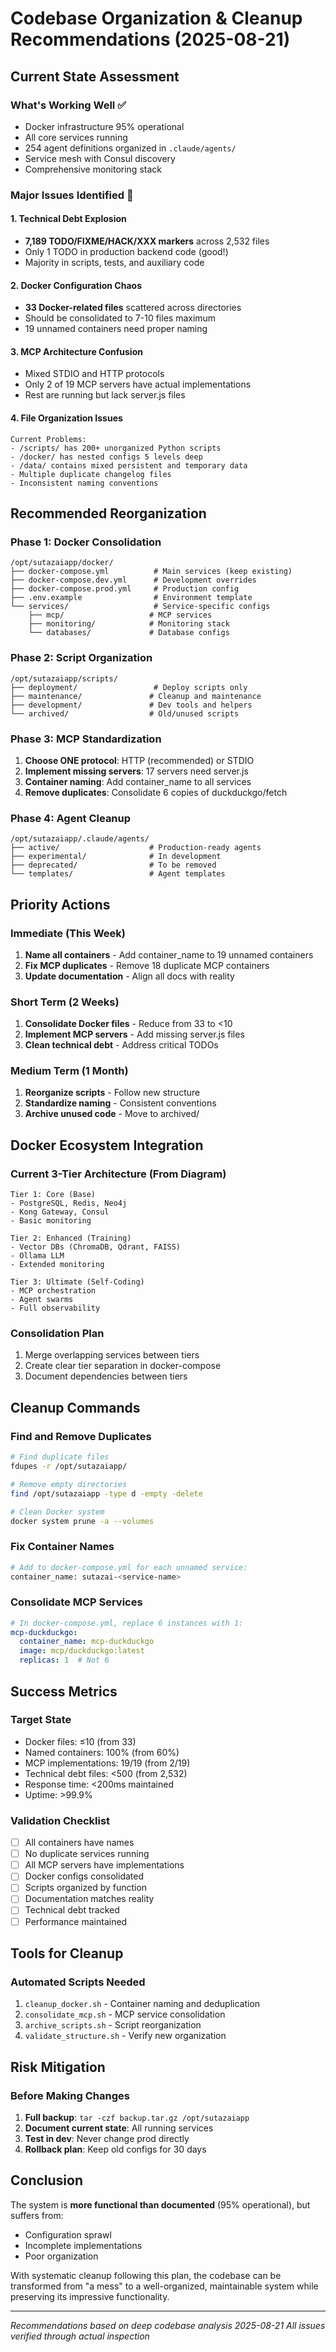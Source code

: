 # Codebase Organization & Cleanup Recommendations (2025-08-21)

## Current State Assessment

### What's Working Well ✅
- Docker infrastructure 95% operational
- All core services running
- 254 agent definitions organized in `.claude/agents/`
- Service mesh with Consul discovery
- Comprehensive monitoring stack

### Major Issues Identified 🚨

#### 1. Technical Debt Explosion
- **7,189 TODO/FIXME/HACK/XXX markers** across 2,532 files
- Only 1 TODO in production backend code (good!)
- Majority in scripts, tests, and auxiliary code

#### 2. Docker Configuration Chaos
- **33 Docker-related files** scattered across directories
- Should be consolidated to 7-10 files maximum
- 19 unnamed containers need proper naming

#### 3. MCP Architecture Confusion
- Mixed STDIO and HTTP protocols
- Only 2 of 19 MCP servers have actual implementations
- Rest are running but lack server.js files

#### 4. File Organization Issues
```
Current Problems:
- /scripts/ has 200+ unorganized Python scripts
- /docker/ has nested configs 5 levels deep
- /data/ contains mixed persistent and temporary data
- Multiple duplicate changelog files
- Inconsistent naming conventions
```

## Recommended Reorganization

### Phase 1: Docker Consolidation
```
/opt/sutazaiapp/docker/
├── docker-compose.yml          # Main services (keep existing)
├── docker-compose.dev.yml      # Development overrides
├── docker-compose.prod.yml     # Production config
├── .env.example                # Environment template
└── services/                   # Service-specific configs
    ├── mcp/                   # MCP services
    ├── monitoring/            # Monitoring stack
    └── databases/             # Database configs
```

### Phase 2: Script Organization
```
/opt/sutazaiapp/scripts/
├── deployment/                 # Deploy scripts only
├── maintenance/               # Cleanup and maintenance
├── development/               # Dev tools and helpers
└── archived/                  # Old/unused scripts
```

### Phase 3: MCP Standardization
1. **Choose ONE protocol**: HTTP (recommended) or STDIO
2. **Implement missing servers**: 17 servers need server.js
3. **Container naming**: Add container_name to all services
4. **Remove duplicates**: Consolidate 6 copies of duckduckgo/fetch

### Phase 4: Agent Cleanup
```
/opt/sutazaiapp/.claude/agents/
├── active/                    # Production-ready agents
├── experimental/              # In development
├── deprecated/                # To be removed
└── templates/                 # Agent templates
```

## Priority Actions

### Immediate (This Week)
1. **Name all containers** - Add container_name to 19 unnamed containers
2. **Fix MCP duplicates** - Remove 18 duplicate MCP containers
3. **Update documentation** - Align all docs with reality

### Short Term (2 Weeks)
1. **Consolidate Docker files** - Reduce from 33 to <10
2. **Implement MCP servers** - Add missing server.js files
3. **Clean technical debt** - Address critical TODOs

### Medium Term (1 Month)
1. **Reorganize scripts** - Follow new structure
2. **Standardize naming** - Consistent conventions
3. **Archive unused code** - Move to archived/

## Docker Ecosystem Integration

### Current 3-Tier Architecture (From Diagram)
```
Tier 1: Core (Base)
- PostgreSQL, Redis, Neo4j
- Kong Gateway, Consul
- Basic monitoring

Tier 2: Enhanced (Training)
- Vector DBs (ChromaDB, Qdrant, FAISS)
- Ollama LLM
- Extended monitoring

Tier 3: Ultimate (Self-Coding)
- MCP orchestration
- Agent swarms
- Full observability
```

### Consolidation Plan
1. Merge overlapping services between tiers
2. Create clear tier separation in docker-compose
3. Document dependencies between tiers

## Cleanup Commands

### Find and Remove Duplicates
```bash
# Find duplicate files
fdupes -r /opt/sutazaiapp/

# Remove empty directories
find /opt/sutazaiapp -type d -empty -delete

# Clean Docker system
docker system prune -a --volumes
```

### Fix Container Names
```bash
# Add to docker-compose.yml for each unnamed service:
container_name: sutazai-<service-name>
```

### Consolidate MCP Services
```yaml
# In docker-compose.yml, replace 6 instances with 1:
mcp-duckduckgo:
  container_name: mcp-duckduckgo
  image: mcp/duckduckgo:latest
  replicas: 1  # Not 6
```

## Success Metrics

### Target State
- Docker files: ≤10 (from 33)
- Named containers: 100% (from 60%)
- MCP implementations: 19/19 (from 2/19)
- Technical debt files: <500 (from 2,532)
- Response time: <200ms maintained
- Uptime: >99.9%

### Validation Checklist
- [ ] All containers have names
- [ ] No duplicate services running
- [ ] All MCP servers have implementations
- [ ] Docker configs consolidated
- [ ] Scripts organized by function
- [ ] Documentation matches reality
- [ ] Technical debt tracked
- [ ] Performance maintained

## Tools for Cleanup

### Automated Scripts Needed
1. `cleanup_docker.sh` - Container naming and deduplication
2. `consolidate_mcp.sh` - MCP service consolidation
3. `archive_scripts.sh` - Script reorganization
4. `validate_structure.sh` - Verify new organization

## Risk Mitigation

### Before Making Changes
1. **Full backup**: `tar -czf backup.tar.gz /opt/sutazaiapp`
2. **Document current state**: All running services
3. **Test in dev**: Never change prod directly
4. **Rollback plan**: Keep old configs for 30 days

## Conclusion

The system is **more functional than documented** (95% operational), but suffers from:
- Configuration sprawl
- Incomplete implementations
- Poor organization

With systematic cleanup following this plan, the codebase can be transformed from "a mess" to a well-organized, maintainable system while preserving its impressive functionality.

---
*Recommendations based on deep codebase analysis 2025-08-21*
*All issues verified through actual inspection*